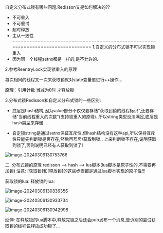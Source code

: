 自定义分布式锁有哪些问题.Redisson又是如何解决的??
- 不可重入
- 不可重试
- 超时释放
- 主从一致性
===============================================================================
1.自定义的分布式锁不可以实现锁重入
- 因为同一个线程setnx都是一样的,是不允许的.

2.参考ReentryLock实现锁重入的原理

每次相同的线程又一次来获取锁就对state变量值进行++操作... 

原理：引用计数 当减为0时 才释放锁



3.分布式锁Redisson和自定义分布式锁的一些区别:
- 底层是hash结构,因为value部分不仅仅要存储"获取到锁的线程标识",还要存储"当前线程重入的次数"(支持锁重入的原理).
  所以string类型没法满足,底层是hash类型来存储...
	
- 自定锁string是通过setnx保证互斥性,但hash结构没有这种api,所以保持互斥性只能先判断锁是否存在,然后再互斥/获取到锁..
  上来判断锁不存在,说明获取到锁了,否则说明已经有人获取到锁了!

![image-20240306130753766](../../../AppData/Roaming/Typora/typora-user-images/image-20240306130753766.png)

二. 分布式锁的原理
redisson	-->		hash	-->		lua脚本(lua脚本是原子性的,不需要再加锁)
注意: [获取锁]和[释放锁]的这些步骤都是通过lua脚本实现的原子性!!!
	
获取锁的lua:											释放锁的lua:



![image-20240306130836356](../../../AppData/Roaming/Typora/typora-user-images/image-20240306130836356.png)		



![image-20240306130933734](../../../AppData/Roaming/Typora/typora-user-images/image-20240306130933734.png)



![image-20240306130942998](../../../AppData/Roaming/Typora/typora-user-images/image-20240306130942998.png)

延伸:
在释放锁的lua脚本中,释放完锁之后还会pub发布一个消息,告诉别的尝试获取锁的线程说释放成功锁了...